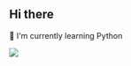 ## Hi there

🚀 I'm currently learning Python 

<div>
  <img src="https://cdn.jsdelivr.net/gh/devicons/devicon@latest/icons/python/python-original-wordmark.svg" widtd="60" />
</div>
